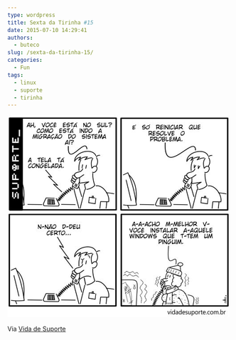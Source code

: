 ```yaml
---
type: wordpress
title: Sexta da Tirinha #15
date: 2015-07-10 14:29:41
authors:
  - buteco
slug: /sexta-da-tirinha-15/
categories:
  - Fun
tags:
  - linux
  - suporte
  - tirinha
---
```


<a href="/images/wp-content/uploads/2015/07/tirinha-15.jpg"><img class="alignnone size-full wp-image-3061" src="/images/wp-content/uploads/2015/07/tirinha-15.jpg" alt="tirinha-15" width="500" height="456" /></a>

Via <a href="http://vidadesuporte.com.br/" target="_blank">Vida de Suporte</a>